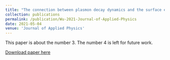 ```yaml
---
title: "The connection between plasmon decay dynamics and the surface enhanced Raman spectroscopy background: Inelastic scattering from non-thermal and hot carriers"
collection: publications
permalink: /publication/Wu-2021-Journal-of-Applied-Physics
date: 2021-05-04
venue: 'Journal of Applied Physics'
---
```

This paper is about the number 3. The number 4 is left for future work.

[Download paper here](http://ShengxiangWuPlasmonic.github.io/files/Wu-2021-Journal-of-Applied-Physics.pdf)
